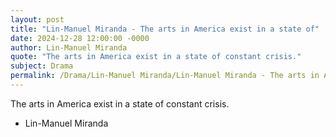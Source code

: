 ```yaml
---
layout: post
title: "Lin-Manuel Miranda - The arts in America exist in a state of"
date: 2024-12-28 12:00:00 -0000
author: Lin-Manuel Miranda
quote: "The arts in America exist in a state of constant crisis."
subject: Drama
permalink: /Drama/Lin-Manuel Miranda/Lin-Manuel Miranda - The arts in America exist in a state of
---
```


The arts in America exist in a state of constant crisis.

- Lin-Manuel Miranda
